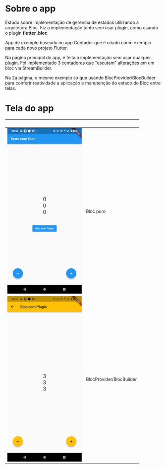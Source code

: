 Sobre o app
====================

Estudo sobre implementação de gerencia de estados utilizando a arquitetura Bloc.
Fiz a implementação tanto sem usar plugin, como usando o plugin **flutter_bloc**.

App de exemplo baseado no app Contador que é criado como exemplo para cada novo projeto Flutter.

Na página principal do app, é feita a implementação sem usar qualquer plugin.
Foi implementado 3 contadores que "escutam" alterações em um bloc via StreamBuilder.

Na 2a página, o mesmo exemplo só que usando BlocProvider/BlocBuilder para conferir reatividade a aplicação
e manutenção do estado do Bloc entre telas.

Tela do app
============

|&nbsp;|&nbsp;|
|----|----|
|![Bloc puro)](./screenshots/1-bloc.png)|Bloc puro|
|![Bloc com BlocProvider e BlocBuilder)](./screenshots/2-flutter_bloc.png)|BlocProvider/BlocBuilder|
